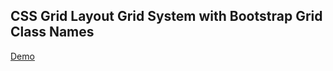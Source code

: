## CSS Grid Layout Grid System with Bootstrap Grid Class Names

[Demo](https://yasinatesim.github.io/css-grid-layout-grid-system/)
